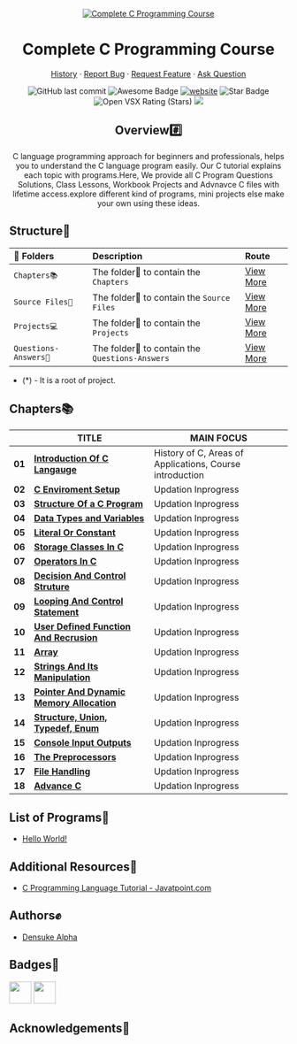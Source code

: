 
<p align="center">
  <a href="https://www.cprogramming.com/">
    <img src="https://www.goodworklabs.com/wp-content/uploads/2018/12/C-programming.png" height="auto" alt="Complete C Programming Course">
  </a>
  <h1 align="center">Complete C Programming Course</h1>
  <p align="center">
    <a href="https://">History</a>
    ·
    <a href="https://github.com/kitretsusaisama/github-readme-stats/issues/new/choose">Report Bug</a>
    ·
    <a href="https://github.com/kitretsusaisama/github-readme-stats/issues/new/choose">Request Feature</a>
    ·
    <a href="https://github.com/kitretsusaisama/github-readme-stats/discussions">Ask Question</a>
  </p>
</p>
<div align="center">
<img alt="GitHub last commit" src="https://img.shields.io/github/last-commit/kitretsusaisama/Complete-C-Programming-Course">
<img src="https://cdn.rawgit.com/sindresorhus/awesome/d7305f38d29fed78fa85652e3a63e154dd8e8829/media/badge.svg" alt="Awesome Badge"/>
<a href="#"><img src="https://img.shields.io/static/v1?label=&labelColor=505050&message=arbeitnow&color=%230076D6&style=flat&logo=google-chrome&logoColor=%230076D6" alt="website"/></a>
<!-- <img src="http://hits.dwyl.com/kitretsusaisama/awesome-github-profile-readme.svg" alt="Hits Badge"/> -->
<img src="https://img.shields.io/static/v1?label=%F0%9F%8C%9F&message=If%20Useful&style=style=flat&color=BC4E99" alt="Star Badge"/>
<img alt="Open VSX Rating (Stars)" src="https://img.shields.io/open-vsx/stars/redhat/java">
<a href="https://twitter.com/victor_amit" ><img src="https://img.shields.io/twitter/follow/victor_amit.svg?style=social" /> </a>
<br>

<h2>Overview#️⃣</h2>
<p>C language programming approach for beginners and professionals, helps you to understand the C language program easily. Our C tutorial explains each topic with programs.Here, We provide all C Program Questions Solutions, Class Lessons, Workbook Projects and Advnavce C files with lifetime access.explore different kind of programs, mini projects else make your own using these ideas.</p>
</div>

## Structure🧩

| 📂 Folders     | Description | Route |
| :------------- | :---------- | :---------- |
| `Chapters📚`|  The folder📂 to contain the `Chapters` | [View More](https://github.com/kitretsusaisama/Complete-C-Programming-Course/tree/main/Chapters) |
| `Source Files📓`   |  The folder📂 to contain the `Source Files` | [View More](https://github.com/kitretsusaisama/Complete-C-Programming-Course/tree/main/Source%20Files) |
| `Projects💻`  |  The folder📂 to contain the `Projects` | [View More](https://github.com/kitretsusaisama/Complete-C-Programming-Course/tree/main/Projects(Work%20Book)) |
| `Questions-Answers🚨`|  The folder📂 to contain the `Questions-Answers` | [View More](https://github.com/kitretsusaisama/Complete-C-Programming-Course/tree/main/Questions-Answers) |

* (*) - It is a root of project.
## Chapters📚
|        | TITLE                                                                                                                                                                                | MAIN FOCUS                                                                                |
| ------ | ------------------------------------------------------------------------------------------------------------------------------------------------------------------------------------ | ----------------------------------------------------------------------------------------- |
| **01**  | **[Introduction Of C Langauge](https://github.com/#/#/blob/master/01.Introduction.pdf)**                                                                        | History of C, Areas of Applications, Course introduction                              |
| **02**  | **[C Enviroment Setup](https://github.com/#/#/blob/master/01.Introduction.pdf)**                                                                        | Updation Inprogress                             |
| **03**  | **[Structure Of a C Program](https://github.com/#/#/blob/master/01.Introduction.pdf)**                                                                        | Updation Inprogress                             |
| **04**  | **[Data Types and Variables](https://github.com/#/#/blob/master/01.Introduction.pdf)**                                                                        | Updation Inprogress                             |
| **05**  | **[Literal Or Constant](https://github.com/#/#/blob/master/01.Introduction.pdf)**                                                                        | Updation Inprogress                             |
| **06**  | **[Storage Classes In C](https://github.com/#/#/blob/master/01.Introduction.pdf)**                                                                        | Updation Inprogress                             |
| **07**  | **[Operators In C](https://github.com/#/#/blob/master/01.Introduction.pdf)**                                                                        | Updation Inprogress                             |
| **08**  | **[Decision And Control Struture](https://github.com/#/#/blob/master/01.Introduction.pdf)**                                                                        | Updation Inprogress                             |
| **09**  | **[Looping And Control Statement](https://github.com/#/#/blob/master/01.Introduction.pdf)**                                                                        | Updation Inprogress                             |
| **10**  | **[User Defined Function And Recrusion](https://github.com/#/#/blob/master/01.Introduction.pdf)**                                                                        | Updation Inprogress                             |
| **11**  | **[Array](https://github.com/#/#/blob/master/01.Introduction.pdf)**                                                                        | Updation Inprogress                             |
| **12**  | **[Strings And Its Manipulation](https://github.com/#/#/blob/master/01.Introduction.pdf)**                                                                        | Updation Inprogress                             |
| **13**  | **[Pointer And Dynamic Memory Allocation](https://github.com/#/#/blob/master/01.Introduction.pdf)**                                                                        | Updation Inprogress                             |
| **14**  | **[Structure, Union, Typedef, Enum](https://github.com/#/#/blob/master/01.Introduction.pdf)**                                                                        | Updation Inprogress                             |
| **15**  | **[Console Input Outputs](https://github.com/#/#/blob/master/01.Introduction.pdf)**                                                                        | Updation Inprogress                             |
| **16**  | **[The Preprocessors](https://github.com/#/#/blob/master/01.Introduction.pdf)**                                                                        | Updation Inprogress                             |
| **17**  | **[File Handling](https://github.com/#/#/blob/master/01.Introduction.pdf)**                                                                        | Updation Inprogress                             |
| **18**  | **[Advance C](https://github.com/#/#/blob/master/01.Introduction.pdf)**                                                                        | Updation Inprogress                             |

## List of Programs📓

- [Hello World!](https://github.com/#/beginners-C-program-examples/blob/master/HelloWorld.c)

## Additional Resources🧾 
- [C Programming Language Tutorial - Javatpoint.com](https://www.javatpoint.com/c-programming-language-tutorial)

## Authors✊

- [ Densuke Alpha ](https://www.github.com/kitretsusaisama )


## Badges🔰 
<a href="https://docs.github.com/en/developers" target="_blank"><img src="https://raw.githubusercontent.com/acervenky/acervenky/master/assets/devbadge.gif" width="40" height="40"></a>  <a href="https://archiveprogram.github.com/" target="_blank"><img src="https://raw.githubusercontent.com/acervenky/acervenky/master/assets/acbadge.gif" width="40" height="40"></a> 

## Acknowledgements🎯
